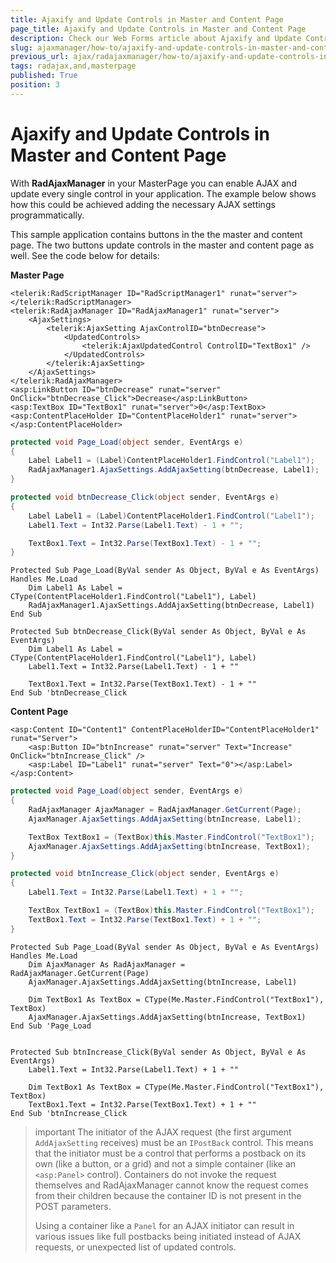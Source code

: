 ```yaml
---
title: Ajaxify and Update Controls in Master and Content Page
page_title: Ajaxify and Update Controls in Master and Content Page
description: Check our Web Forms article about Ajaxify and Update Controls in Master and Content Page.
slug: ajaxmanager/how-to/ajaxify-and-update-controls-in-master-and-content-page
previous_url: ajax/radajaxmanager/how-to/ajaxify-and-update-controls-in-master-and-content-page
tags: radajax,and,masterpage
published: True
position: 3
---
```


# Ajaxify and Update Controls in Master and Content Page


With **RadAjaxManager** in your MasterPage you can enable AJAX and update every single control in your application. The example below shows how this could be achieved adding the necessary AJAX settings programmatically.

This sample application contains buttons in the the master and content page. The two buttons update controls in the master and content page as well. See the code below for details:

**Master Page**

````ASP.NET
<telerik:RadScriptManager ID="RadScriptManager1" runat="server">
</telerik:RadScriptManager>
<telerik:RadAjaxManager ID="RadAjaxManager1" runat="server">
    <AjaxSettings>
        <telerik:AjaxSetting AjaxControlID="btnDecrease">
            <UpdatedControls>
                <telerik:AjaxUpdatedControl ControlID="TextBox1" />
            </UpdatedControls>
        </telerik:AjaxSetting>
    </AjaxSettings>
</telerik:RadAjaxManager>
<asp:LinkButton ID="btnDecrease" runat="server" OnClick="btnDecrease_Click">Decrease</asp:LinkButton>
<asp:TextBox ID="TextBox1" runat="server">0</asp:TextBox>
<asp:ContentPlaceHolder ID="ContentPlaceHolder1" runat="server">
</asp:ContentPlaceHolder>
````
````C#
protected void Page_Load(object sender, EventArgs e)
{
    Label Label1 = (Label)ContentPlaceHolder1.FindControl("Label1");
    RadAjaxManager1.AjaxSettings.AddAjaxSetting(btnDecrease, Label1);
}

protected void btnDecrease_Click(object sender, EventArgs e)
{
    Label Label1 = (Label)ContentPlaceHolder1.FindControl("Label1");
    Label1.Text = Int32.Parse(Label1.Text) - 1 + "";

    TextBox1.Text = Int32.Parse(TextBox1.Text) - 1 + "";
}
````
````VB
Protected Sub Page_Load(ByVal sender As Object, ByVal e As EventArgs) Handles Me.Load
    Dim Label1 As Label = CType(ContentPlaceHolder1.FindControl("Label1"), Label)
    RadAjaxManager1.AjaxSettings.AddAjaxSetting(btnDecrease, Label1)
End Sub

Protected Sub btnDecrease_Click(ByVal sender As Object, ByVal e As EventArgs)
    Dim Label1 As Label = CType(ContentPlaceHolder1.FindControl("Label1"), Label)
    Label1.Text = Int32.Parse(Label1.Text) - 1 + ""

    TextBox1.Text = Int32.Parse(TextBox1.Text) - 1 + ""
End Sub 'btnDecrease_Click
````

**Content Page**

````ASP.NET
<asp:Content ID="Content1" ContentPlaceHolderID="ContentPlaceHolder1" runat="Server">
    <asp:Button ID="btnIncrease" runat="server" Text="Increase" OnClick="btnIncrease_Click" />
    <asp:Label ID="Label1" runat="server" Text="0"></asp:Label>
</asp:Content>
````
````C#
protected void Page_Load(object sender, EventArgs e)
{
    RadAjaxManager AjaxManager = RadAjaxManager.GetCurrent(Page);
    AjaxManager.AjaxSettings.AddAjaxSetting(btnIncrease, Label1);

    TextBox TextBox1 = (TextBox)this.Master.FindControl("TextBox1");
    AjaxManager.AjaxSettings.AddAjaxSetting(btnIncrease, TextBox1);
}

protected void btnIncrease_Click(object sender, EventArgs e)
{
    Label1.Text = Int32.Parse(Label1.Text) + 1 + "";

    TextBox TextBox1 = (TextBox)this.Master.FindControl("TextBox1");
    TextBox1.Text = Int32.Parse(TextBox1.Text) + 1 + "";
}
````
````VB
Protected Sub Page_Load(ByVal sender As Object, ByVal e As EventArgs) Handles Me.Load
    Dim AjaxManager As RadAjaxManager = RadAjaxManager.GetCurrent(Page)
    AjaxManager.AjaxSettings.AddAjaxSetting(btnIncrease, Label1)

    Dim TextBox1 As TextBox = CType(Me.Master.FindControl("TextBox1"), TextBox)
    AjaxManager.AjaxSettings.AddAjaxSetting(btnIncrease, TextBox1)
End Sub 'Page_Load


Protected Sub btnIncrease_Click(ByVal sender As Object, ByVal e As EventArgs)
    Label1.Text = Int32.Parse(Label1.Text) + 1 + ""

    Dim TextBox1 As TextBox = CType(Me.Master.FindControl("TextBox1"), TextBox)
    TextBox1.Text = Int32.Parse(TextBox1.Text) + 1 + ""
End Sub 'btnIncrease_Click
````

>important The initiator of the AJAX request (the first argument `AddAjaxSetting` receives) must be an `IPostBack` control. This means that the initiator must be a control that performs a postback on its own (like a button, or a grid) and not a simple container (like an `<asp:Panel>` control). Containers do not invoke the request themselves and RadAjaxManager cannot know the request comes from their children because the container ID is not present in the POST parameters.
>
>Using a container like a `Panel` for an AJAX initiator can result in various issues like full postbacks being initiated instead of AJAX requests, or unexpected list of updated controls.
